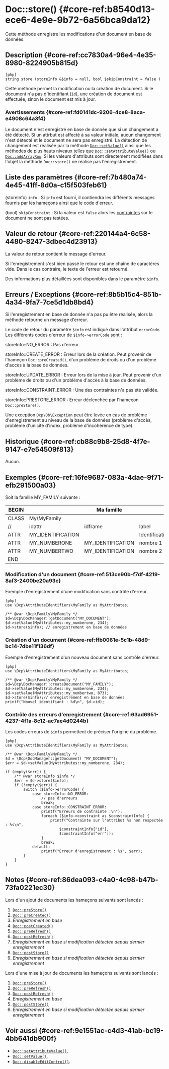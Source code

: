 # Doc::store() {#core-ref:b8540d13-ece6-4e9e-9b72-6a56bca9da12}

<div class="short-description">
Cette méthode enregistre les modifications d'un document en base de données.
</div>

## Description {#core-ref:cc7830a4-96e4-4e35-8980-8224905b815d}

    [php]
    string store (storeInfo &$info = null, bool $skipConstraint = false )

Cette méthode permet la modification ou la création de document. Si le document
n'a pas d'identifiant (`id`), une création de document est effectuée, sinon le
document est mis à jour.

### Avertissements {#core-ref:fd0141dc-9206-4ce8-8aca-e4908c64a3f4}

Le document n'est enregistré en base de donnée que si un changement a été
détecté. Si un attrbut est affecté à sa valeur initiale, aucun changement n'est
détecté et le document ne sera pas enregistré. La détection de changement est
réalisée par la méthode [`Doc::setValue()`][docsetvalue] ainsi que les méthodes
de plus hauts niveaux telles que [`Doc::setAttributeValue()`][docsetattrvalue]
ou [`Doc::addArrayRow`][addarrayrow]. Si les valeurs d'attributs sont
directement modifiées dans l'objet la méthode `Doc::store()` ne réalise pas
l'enregistrement.

## Liste des paramètres {#core-ref:7b480a74-4e45-41ff-8d0a-c15f503feb61}

(storeInfo) `info`
:   Si `info` est fourni, il contiendra les différents messages fournis par les
    hameçons ainsi que le code d'erreur.

(bool) `skipConstraint`
:   Si la valeur est `false` alors les [contraintes][contraintes] sur le
    document ne sont pas testées.


## Valeur de retour {#core-ref:220144a4-6c58-4480-8247-3dbec4d23913}

La valeur de retour contient le message d'erreur.

Si l'enregistrement s'est bien passé le retour est une chaîne de caractères
vide. Dans le cas contraire, le texte de l'erreur est retourné.

Des informations plus détaillées sont disponibles dans le paramètre `$info`.

## Erreurs / Exceptions {#core-ref:8b5b15c4-851b-4a34-9fa7-7ce5d1db8bd4}

Si l'enregistrement en base de donnée n'a pas pu être réalisée, alors la méthode
retourne un message d'erreur.

Le code de retour du paramètre `$info` est indiqué dans l'attribut `errorCode`. 
Les différents codes d'erreur de `$info->errorCode` sont :

storeInfo::NO_ERROR
:   Pas d'erreur.

storeInfo::CREATE_ERROR
:   Erreur lors de la création. Peut provenir de l'hameçon
    `Doc::preCreated()`, d'un problème de droits ou d'un problème d'accès à
    la base de données.

storeInfo::UPDATE_ERROR
:   Erreur lors de la mise à jour.  Peut provenir d'un problème de droits 
    ou d'un problème d'accès à la base de données.

storeInfo::CONSTRAINT_ERROR
:   Une des contraintes n'a pas été validée.

storeInfo::PRESTORE_ERROR
:   Erreur déclenchée par l'hameçon `Doc::preStore()`.

Une exception `Dcp\Db\Exception` peut être levée en cas de problème
d'enregistrement au niveau de la base de données (problème d'accès, problème
d'unicité d'index, problème d'incohérence de type).

## Historique {#core-ref:cb88c9b8-25d8-4f7e-9147-e7e54509f813}

Aucun.

## Exemples {#core-ref:16fe9687-083a-4dae-9f71-efb291500a03}

Soit la famille MY_FAMILY suivante :

| BEGIN |                   |     Ma famille    |                |     | MYFAMILY |       |     |     |
| ----- | ----------------- | ----------------- | -------------- | --- | -------- | ----- | --- | --- |
| CLASS | My\MyFamily       |                   |                |     |          |       |     |     |
| //    | idattr            | idframe           | label          | T   | A        | type  | ord | vis |
| ATTR  | MY_IDENTIFICATION |                   | Identification | N   | N        | frame | 10  | W   |
| ATTR  | MY_NUMBERONE      | MY_IDENTIFICATION | nombre 1       | Y   | N        | int   | 20  | W   |
| ATTR  | MY_NUMBERTWO      | MY_IDENTIFICATION | nombre 2       | N   | N        | int   | 30  | W   |
| END   |                   |                   |                |     |          |       |     |     |


### Modification d'un document {#core-ref:513ce90b-f7df-4219-8af3-2400be20a93c}

Exemple d'enregistrement d'une modification sans contrôle d'erreur.

    [php]
    use \Dcp\AttributeIdentifiers\MyFamily as MyAttributes;
    
    /** @var \Dcp\Family\MyFamily */
    $d=\Dcp\DocManager::getDocument("MY_DOCUMENT");
    $d->setValue(MyAttributes::my_numberone, 234);
    $d->store($info); // enregistrement en base de données

### Création d'un document {#core-ref:ffb0061e-5c1b-48d9-bc14-7dbe11f136df}

Exemple d'enregistrement d'un nouveau document sans contrôle d'erreur.

    [php]
    use \Dcp\AttributeIdentifiers\MyFamily as MyAttributes;
    
    /** @var \Dcp\Family\MyFamily */
    $d=\Dcp\DocManager::createDocument("MY_FAMILY");
    $d->setValue(MyAttributes::my_numberone, 234);
    $d->setValue(MyAttributes::my_numbertwo, 873);
    $d->store($info);// enregistrement en base de données
    printf("Nouvel identifiant : %d\n", $d->id);

### Contrôle des erreurs d'enregistrement {#core-ref:63ad6951-4237-4f1a-8c12-ac7ae4d0244b}

Les codes erreurs de `$info` permettent de préciser l'origine du problème.

    [php]
    use \Dcp\AttributeIdentifiers\MyFamily as MyAttributes;
    
    /** @var \Dcp\Family\MyFamily */
    $d = \Dcp\DocManager::getDocument( "MY_DOCUMENT");
    $err = $d->setValue(MyAttributes::my_numberone, 234);
    
    if (empty($err)) {
        /** @var storeInfo $info */
        $err = $d->store($info);
        if (!empty($err)) {
            switch ($info->errorCode) {
                case storeInfo::NO_ERROR:
                    // pas d'erreurs
                    break;
                case storeInfo::CONSTRAINT_ERROR:
                    printf("Erreurs de contrainte :\n");
                    foreach ($info->constraint as $constraintInfo) {
                        printf("Contrainte sur l'attribut %s non respectée : %s\n", 
                            $constraintInfo["id"], 
                            $constraintInfo["err"]);
                    }
                    break;
                default:
                    printf("Erreur d'enregistrement : %s", $err);
            }
        }
    }

## Notes {#core-ref:86dea093-c4a0-4c98-b47b-73fa0221ec30}

Lors d'un ajout de documents les hameçons suivants sont lancés :

1.  [`Doc::preStore()`][docprestore]
1.  [`Doc::preCreated()`][docprecreated]
1.  *Enregistrement en base*
1.  [`Doc::postCreated()`][docpostcreated]
1.  [`Doc::preRefresh()`][docprerefresh]
1.  [`Doc::postRefresh()`][docpostrefresh]  
1.  *Enregistrement en base si modification détectée depuis dernier
    enregistrement*
1.  [`Doc::postStore()`][docpoststore]  
1.  *Enregistrement en base si modification détectée depuis dernier
    enregistrement*

Lors d'une mise à jour de documents les hameçons suivants sont lancés :

1.  [`Doc::preStore()`][docprestore]
1.  [`Doc::preRefresh()`][docprerefresh]
1.  [`Doc::postRefresh()`][docpostrefresh]  
1.  *Enregistrement en base*
1.  [`Doc::postStore()`][docpoststore]  
1.  *Enregistrement en base si modification détectée depuis dernier
    enregistrement*

## Voir aussi {#core-ref:9e1551ac-c4d3-41ab-bc19-4bb641db900f}

*   [`Doc::setAttributeValue()`][docsetattrvalue],
*   [`Doc::setValue()`][docsetvalue],
*   [`Doc::disableEditControl()`][disableeditcontrol].

<!-- links -->
[docstore]:         #core-ref:b8540d13-ece6-4e9e-9b72-6a56bca9da12
[docpostcreated]:   #core-ref:b8f80e6b-a374-4bf4-bc76-47290cd69c45 "Hameçon Doc::postCreated()"
[docpoststore]:     #core-ref:99520a31-0aef-4bc6-b20a-114737059d17 "Hameçon Doc::postStore()"
[docprestore]:      #core-ref:3517da95-82fe-4adb-8bc4-ef49ca55edb0 "Hameçon Doc::preStore()"
[docprecreated]:    #core-ref:e85aa9d4-5e62-4a60-9d1c-f60433301747 "Hameçon Doc::preCreated()"
[docprerefresh]:    #core-ref:580d6be1-6b6a-439b-abd7-34b26cfaf2e5 "Hameçon Doc::preRefresh()"
[docpostrefresh]:   #core-ref:9352c534-3691-41e3-b293-599db8e9a4fd "Hameçon Doc::postRefresh()"
[contraintes]:      #core-ref:7b41906b-f199-41a4-94df-33b9ad34153b
[docaddrevision]:   #core-ref:882e3730-0483-4dbc-9b9d-0d0b5cc31d38
[docsetvalue]:      #core-ref:febc397f-e629-4d47-955d-27cab8f4ed2f
[docsetattrvalue]:  #core-ref:1e766800-b2e1-462b-9793-b0261ede8677
[disableeditcontrol]: #core-ref:b9844f4b-3e5c-4bbe-98ae-e71a4ba17239
[addarrayrow]:      #core-ref:d75110cb-24f6-4810-9b62-45ce6fd99e70